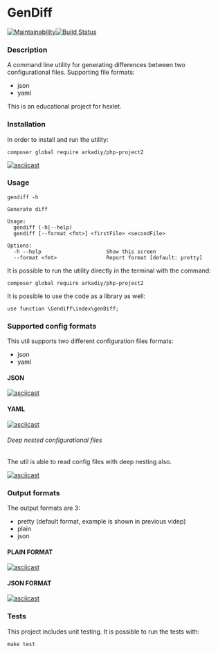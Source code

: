 # GenDiff
[![Maintainability](https://api.codeclimate.com/v1/badges/d315ef17b75ca8eda7c3/maintainability)](https://codeclimate.com/github/arkadiy93/php-project-lvl2/maintainability)[![Build Status](https://travis-ci.org/arkadiy93/php-project-lvl2.svg?branch=master)](https://travis-ci.org/arkadiy93/php-project-lvl2)
### Description
A command line utility for generating differences between two configurational files.
Supporting file formats:
* json
* yaml

This is an educational project for hexlet.

### Installation
In order to install and run the utility:
```
composer global require arkadiy/php-project2
```
[![asciicast](https://asciinema.org/a/253282.svg)](https://asciinema.org/a/253282)

### Usage
```
gendiff -h

Generate diff

Usage:
  gendiff (-h|--help)
  gendiff [--format <fmt>] <firstFile> <secondFile>

Options:
  -h --help                     Show this screen
  --format <fmt>                Report format [default: pretty]
```
It is possible to run the utility directly in the terminal with the command:
```
composer global require arkadiy/php-project2
```
It is possible to use the code as a library as well:
```
use function \Gendiff\index\genDiff;
```

### Supported config formats

This util supports two different configuration files formats:

* json
* yaml

#### JSON
[![asciicast](https://asciinema.org/a/kytgpqlfCXN0GvfNnLzhLeuHl.svg)](https://asciinema.org/a/kytgpqlfCXN0GvfNnLzhLeuHl)

#### YAML
[![asciicast](https://asciinema.org/a/ZZd8kKWJtTXQl0N6hoSRTogMp.svg)](https://asciinema.org/a/ZZd8kKWJtTXQl0N6hoSRTogMp)

###### Deep nested configurational files
The util is able to read config files with deep nesting also.

[![asciicast](https://asciinema.org/a/WANjsv3MgLGeiMzdYOFehtBJG.svg)](https://asciinema.org/a/WANjsv3MgLGeiMzdYOFehtBJG)

### Output formats
The output formats are 3:
* pretty (default format, example is shown in previous videp)
* plain
* json

#### PLAIN FORMAT
[![asciicast](https://asciinema.org/a/257251.svg)](https://asciinema.org/a/257251)

#### JSON FORMAT
[![asciicast](https://asciinema.org/a/257253.svg)](https://asciinema.org/a/257253)

### Tests
This project includes unit testing. It is possible to run the tests with:
```
make test
```
